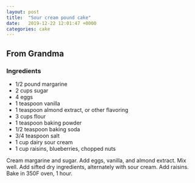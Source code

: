 ```yaml
---
layout: post
title:  "Sour cream pound cake"
date:   2019-12-22 12:01:47 +0000
categories: cake
---
```


## From Grandma
### Ingredients
* 1/2 pound margarine
* 2 cups sugar
* 4 eggs
* 1 teaspoon vanilla
* 1 teaspoon almond extract, or other flavoring
* 3 cups flour
* 1 teaspoon baking powder
* 1/2 teaspoon baking soda
* 3/4 teaspoon salt
* 1 cup dairy sour cream
* 1 cup raisins, blueberries, chopped nuts

Cream margarine and sugar. Add eggs, vanilla, and almond extract. Mix well. Add sifted dry ingredients, alternately with sour cream. Add raisins. Bake in 350F oven, 1 hour.